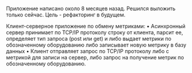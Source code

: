 Приложение написано около 8 месяцев назад. Решился выложить только сейчас.
Цель - рефакторинг в будущем.

Клиент-серверное приложение по обмену метриками:
•	Асинхронный сервер принимает по TCP/IP протоколу строку от клиента, парсит ее, определяет тип запроса (post или get) и либо выдает метрики по обозначенному оборудованию либо записывает новую метрику в базу данных
•	Клиент отправляет запрос по TCP/IP протоколу либо с метрикой для записи на сервер, либо запрос на получение метрик по обозначенному оборудованию.
